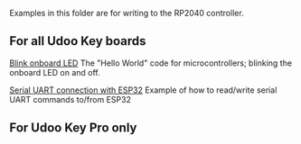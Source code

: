 Examples in this folder are for writing to the RP2040 controller.
## For all Udoo Key boards
[Blink onboard LED](https://github.com/opivankristovi/udoo-key-arduino/tree/main/rp2040/BlinkRP2040)
  The "Hello World" code for microcontrollers; blinking the onboard LED on and off.
  
[Serial UART connection with ESP32](https://github.com/opivankristovi/udoo-key-arduino/tree/main/rp2040/picoToEsp32UART)
  Example of how to read/write serial UART commands to/from ESP32

 ## For Udoo Key Pro only
